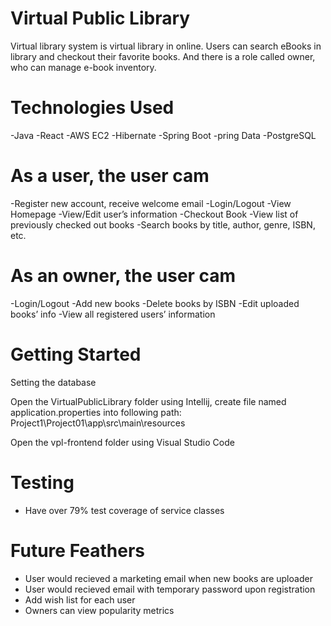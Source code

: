 # Virtual Public Library
Virtual library system is virtual library in online. Users can search eBooks in library and checkout their favorite books. And there is a role called owner, who can manage e-book inventory.

# Technologies Used
-Java
-React
-AWS EC2
-Hibernate
-Spring Boot
-pring Data
-PostgreSQL

# As a user, the user cam
-Register new account, receive welcome email
-Login/Logout
-View Homepage
-View/Edit user’s information
-Checkout Book 
-View list of previously checked out books
-Search books by title, author, genre, ISBN, etc.

# As an owner, the user cam
-Login/Logout
-Add new books
-Delete books by ISBN
-Edit uploaded books’ info
-View all registered users’ information

# Getting Started
Setting the database 

Open the VirtualPublicLibrary folder using Intellij, create file named application.properties into following path: Project1\Project01\app\src\main\resources

Open the vpl-frontend folder using Visual Studio Code



# Testing
- Have over 79% test coverage of service classes


# Future Feathers
- User would recieved a marketing email when new books are uploader
- User would recieved email with temporary password upon registration
- Add wish list for each user
- Owners can view popularity metrics




